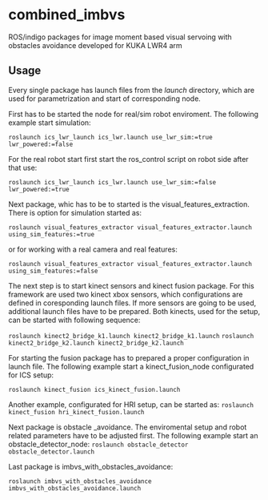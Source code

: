 # combined_imbvs

ROS/indigo packages for image moment based visual servoing with obstacles avoidance developed for KUKA LWR4 arm

## Usage

Every single package has launch files from the _launch_ directory, which are used for parametrization and start of corresponding node.

First has to be started the node for real/sim robot enviroment. The following example start simulation:

```roslaunch ics_lwr_launch ics_lwr.launch use_lwr_sim:=true lwr_powered:=false```

For the real robot start first start the ros_control script on robot side after that use:

```roslaunch ics_lwr_launch ics_lwr.launch use_lwr_sim:=false lwr_powered:=true```

Next package, whic has to be to started is the visual_features_extraction. There is option for simulation started as:

```roslaunch visual_features_extractor visual_features_extractor.launch using_sim_features:=true```

or for working with a real camera and real features:

```roslaunch visual_features_extractor visual_features_extractor.launch using_sim_features:=false```

The next step is to start kinect sensors and kinect fusion package. For this framework are used two kinect xbox sensors, which configurations are defined in coresponding launch files. If more sensors are going to be used, additional launch files have to be prepared. Both kinects, used for the setup, can be started with following sequence:

```roslaunch kinect2_bridge_k1.launch kinect2_bridge_k1.launch```
```roslaunch kinect2_bridge_k2.launch kinect2_bridge_k2.launch```

For starting the fusion package has to prepared a proper configuration in launch file. The following example start a kinect_fusion_node configurated for ICS setup:

```roslaunch kinect_fusion ics_kinect_fusion.launch```

Another example, configurated for HRI setup, can be started as:
```roslaunch kinect_fusion hri_kinect_fusion.launch```

Next package is obstacle _avoidance. The enviromental setup and robot related parameters have to be adjusted first. The following example start an obstacle_detector_node:
```roslaunch obstacle_detector obstacle_detector.launch```


Last package is imbvs_with_obstacles_avoidance:

```roslaunch imbvs_with_obstacles_avoidance imbvs_with_obstacles_avoidance.launch```
